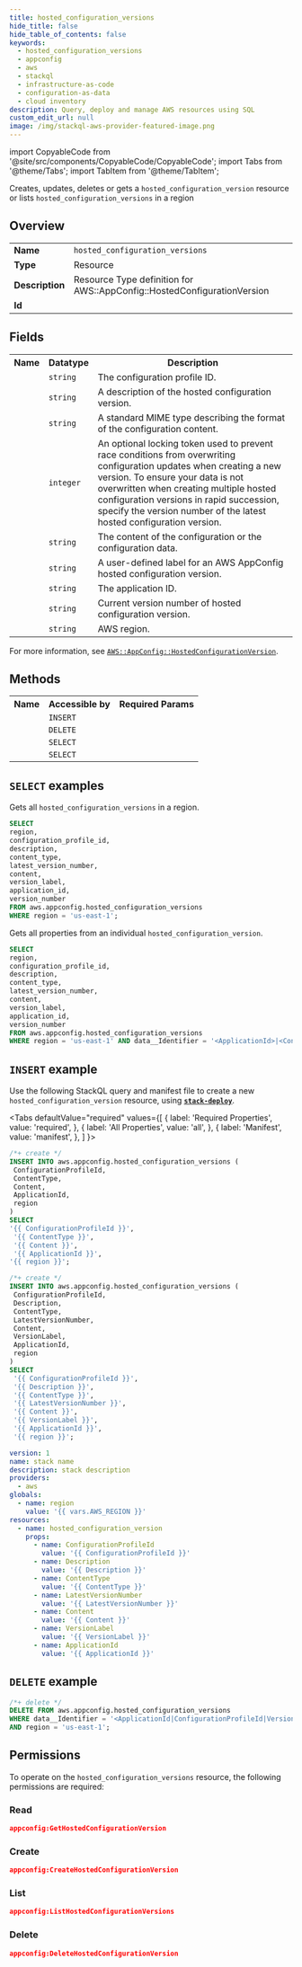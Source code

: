 ```yaml
---
title: hosted_configuration_versions
hide_title: false
hide_table_of_contents: false
keywords:
  - hosted_configuration_versions
  - appconfig
  - aws
  - stackql
  - infrastructure-as-code
  - configuration-as-data
  - cloud inventory
description: Query, deploy and manage AWS resources using SQL
custom_edit_url: null
image: /img/stackql-aws-provider-featured-image.png
---
```


import CopyableCode from '@site/src/components/CopyableCode/CopyableCode';
import Tabs from '@theme/Tabs';
import TabItem from '@theme/TabItem';

Creates, updates, deletes or gets a <code>hosted_configuration_version</code> resource or lists <code>hosted_configuration_versions</code> in a region

## Overview
<table>
<tbody>
<tr><td><b>Name</b></td><td><code>hosted_configuration_versions</code></td></tr>
<tr><td><b>Type</b></td><td>Resource</td></tr>
<tr><td><b>Description</b></td><td>Resource Type definition for AWS::AppConfig::HostedConfigurationVersion</td></tr>
<tr><td><b>Id</b></td><td><CopyableCode code="aws.appconfig.hosted_configuration_versions" /></td></tr>
</tbody>
</table>

## Fields
<table>
<tbody>
<tr><th>Name</th><th>Datatype</th><th>Description</th></tr><tr><td><CopyableCode code="configuration_profile_id" /></td><td><code>string</code></td><td>The configuration profile ID.</td></tr>
<tr><td><CopyableCode code="description" /></td><td><code>string</code></td><td>A description of the hosted configuration version.</td></tr>
<tr><td><CopyableCode code="content_type" /></td><td><code>string</code></td><td>A standard MIME type describing the format of the configuration content.</td></tr>
<tr><td><CopyableCode code="latest_version_number" /></td><td><code>integer</code></td><td>An optional locking token used to prevent race conditions from overwriting configuration updates when creating a new version. To ensure your data is not overwritten when creating multiple hosted configuration versions in rapid succession, specify the version number of the latest hosted configuration version.</td></tr>
<tr><td><CopyableCode code="content" /></td><td><code>string</code></td><td>The content of the configuration or the configuration data.</td></tr>
<tr><td><CopyableCode code="version_label" /></td><td><code>string</code></td><td>A user-defined label for an AWS AppConfig hosted configuration version.</td></tr>
<tr><td><CopyableCode code="application_id" /></td><td><code>string</code></td><td>The application ID.</td></tr>
<tr><td><CopyableCode code="version_number" /></td><td><code>string</code></td><td>Current version number of hosted configuration version.</td></tr>
<tr><td><CopyableCode code="region" /></td><td><code>string</code></td><td>AWS region.</td></tr>
</tbody>
</table>

For more information, see <a href="https://docs.aws.amazon.com/AWSCloudFormation/latest/UserGuide/aws-resource-appconfig-hostedconfigurationversion.html"><code>AWS::AppConfig::HostedConfigurationVersion</code></a>.

## Methods

<table>
<tbody>
  <tr>
    <th>Name</th>
    <th>Accessible by</th>
    <th>Required Params</th>
  </tr>
  <tr>
    <td><CopyableCode code="create_resource" /></td>
    <td><code>INSERT</code></td>
    <td><CopyableCode code="ApplicationId, ConfigurationProfileId, Content, ContentType, region" /></td>
  </tr>
  <tr>
    <td><CopyableCode code="delete_resource" /></td>
    <td><code>DELETE</code></td>
    <td><CopyableCode code="data__Identifier, region" /></td>
  </tr>
  <tr>
    <td><CopyableCode code="list_resources" /></td>
    <td><code>SELECT</code></td>
    <td><CopyableCode code="region" /></td>
  </tr>
  <tr>
    <td><CopyableCode code="get_resource" /></td>
    <td><code>SELECT</code></td>
    <td><CopyableCode code="data__Identifier, region" /></td>
  </tr>
</tbody>
</table>

## `SELECT` examples
Gets all <code>hosted_configuration_versions</code> in a region.
```sql
SELECT
region,
configuration_profile_id,
description,
content_type,
latest_version_number,
content,
version_label,
application_id,
version_number
FROM aws.appconfig.hosted_configuration_versions
WHERE region = 'us-east-1';
```
Gets all properties from an individual <code>hosted_configuration_version</code>.
```sql
SELECT
region,
configuration_profile_id,
description,
content_type,
latest_version_number,
content,
version_label,
application_id,
version_number
FROM aws.appconfig.hosted_configuration_versions
WHERE region = 'us-east-1' AND data__Identifier = '<ApplicationId>|<ConfigurationProfileId>|<VersionNumber>';
```

## `INSERT` example

Use the following StackQL query and manifest file to create a new <code>hosted_configuration_version</code> resource, using [__`stack-deploy`__](https://pypi.org/project/stack-deploy/).

<Tabs
    defaultValue="required"
    values={[
      { label: 'Required Properties', value: 'required', },
      { label: 'All Properties', value: 'all', },
      { label: 'Manifest', value: 'manifest', },
    ]
}>
<TabItem value="required">

```sql
/*+ create */
INSERT INTO aws.appconfig.hosted_configuration_versions (
 ConfigurationProfileId,
 ContentType,
 Content,
 ApplicationId,
 region
)
SELECT 
'{{ ConfigurationProfileId }}',
 '{{ ContentType }}',
 '{{ Content }}',
 '{{ ApplicationId }}',
'{{ region }}';
```
</TabItem>
<TabItem value="all">

```sql
/*+ create */
INSERT INTO aws.appconfig.hosted_configuration_versions (
 ConfigurationProfileId,
 Description,
 ContentType,
 LatestVersionNumber,
 Content,
 VersionLabel,
 ApplicationId,
 region
)
SELECT 
 '{{ ConfigurationProfileId }}',
 '{{ Description }}',
 '{{ ContentType }}',
 '{{ LatestVersionNumber }}',
 '{{ Content }}',
 '{{ VersionLabel }}',
 '{{ ApplicationId }}',
 '{{ region }}';
```
</TabItem>
<TabItem value="manifest">

```yaml
version: 1
name: stack name
description: stack description
providers:
  - aws
globals:
  - name: region
    value: '{{ vars.AWS_REGION }}'
resources:
  - name: hosted_configuration_version
    props:
      - name: ConfigurationProfileId
        value: '{{ ConfigurationProfileId }}'
      - name: Description
        value: '{{ Description }}'
      - name: ContentType
        value: '{{ ContentType }}'
      - name: LatestVersionNumber
        value: '{{ LatestVersionNumber }}'
      - name: Content
        value: '{{ Content }}'
      - name: VersionLabel
        value: '{{ VersionLabel }}'
      - name: ApplicationId
        value: '{{ ApplicationId }}'

```
</TabItem>
</Tabs>

## `DELETE` example

```sql
/*+ delete */
DELETE FROM aws.appconfig.hosted_configuration_versions
WHERE data__Identifier = '<ApplicationId|ConfigurationProfileId|VersionNumber>'
AND region = 'us-east-1';
```

## Permissions

To operate on the <code>hosted_configuration_versions</code> resource, the following permissions are required:

### Read
```json
appconfig:GetHostedConfigurationVersion
```

### Create
```json
appconfig:CreateHostedConfigurationVersion
```

### List
```json
appconfig:ListHostedConfigurationVersions
```

### Delete
```json
appconfig:DeleteHostedConfigurationVersion
```
